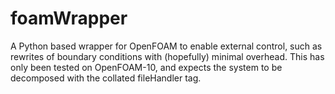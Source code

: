 # foamWrapper
A Python based wrapper for OpenFOAM to enable external control, such as rewrites of boundary conditions with (hopefully) minimal overhead. This has only been tested on OpenFOAM-10, and expects the system to be decomposed with the collated fileHandler tag. 
